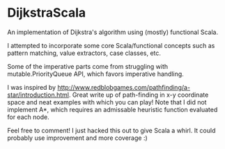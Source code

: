 # DijkstraScala

An implementation of Dijkstra's algorithm using (mostly) functional Scala.

I attempted to incorporate some core Scala/functional concepts such as pattern matching, value extractors, case classes, etc.

Some of the imperative parts come from struggling with mutable.PriorityQueue API, which favors imperative handling.

I was inspired by http://www.redblobgames.com/pathfinding/a-star/introduction.html. Great write up of path-finding in x-y coordinate space and neat examples with which you can play!
Note that I did not implement A*, which requires an admissable heuristic function evaluated for each node.

Feel free to comment! I just hacked this out to give Scala a whirl. It could probably use improvement and more coverage :)
